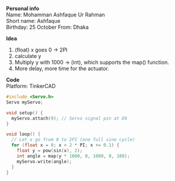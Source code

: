 __Personal info__  
Name: Mohamman Ashfaque Ur Rahman  
Short name: Ashfaque  
Birthday: 25 October 
From: Dhaka   


__Idea__  
1. (float) x goes 0 -> 2PI
2. calculate y
3. Multiply y with 1000 -> (int), which supports the map() function.
4. More delay, more time for the actuator.

__Code__  
Platform: TinkerCAD  

```cpp
#include <Servo.h>
Servo myServo;

void setup() {
  myServo.attach(9); // Servo signal pin at D9
}

void loop() {
  // Let x go from 0 to 2PI (one full sine cycle)
  for (float x = 0; x < 2 * PI; x += 0.1) {
    float y = pow(sin(x), 2);
    int angle = map(y * 1000, 0, 1000, 0, 180);
    myServo.write(angle);
  }
}
```
